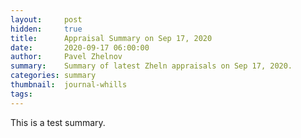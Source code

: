 ```yaml
---
layout:     post
hidden:     true
title:      Appraisal Summary on Sep 17, 2020
date:       2020-09-17 06:00:00
author:     Pavel Zhelnov
summary:    Summary of latest Zheln appraisals on Sep 17, 2020.
categories: summary
thumbnail:  journal-whills
tags:
---
```


This is a test summary.

